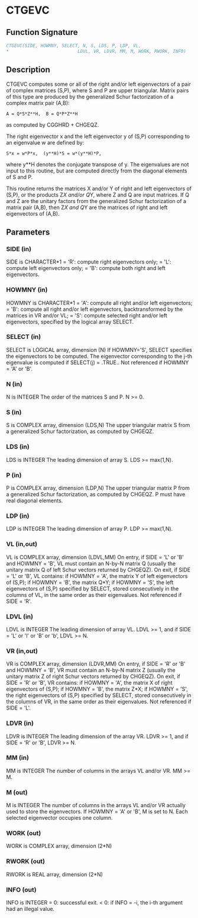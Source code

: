 # CTGEVC

## Function Signature

```fortran
CTGEVC(SIDE, HOWMNY, SELECT, N, S, LDS, P, LDP, VL,
*                          LDVL, VR, LDVR, MM, M, WORK, RWORK, INFO)
```

## Description


 CTGEVC computes some or all of the right and/or left eigenvectors of
 a pair of complex matrices (S,P), where S and P are upper triangular.
 Matrix pairs of this type are produced by the generalized Schur
 factorization of a complex matrix pair (A,B):

    A = Q*S*Z**H,  B = Q*P*Z**H

 as computed by CGGHRD + CHGEQZ.

 The right eigenvector x and the left eigenvector y of (S,P)
 corresponding to an eigenvalue w are defined by:

    S*x = w*P*x,  (y**H)*S = w*(y**H)*P,

 where y**H denotes the conjugate transpose of y.
 The eigenvalues are not input to this routine, but are computed
 directly from the diagonal elements of S and P.

 This routine returns the matrices X and/or Y of right and left
 eigenvectors of (S,P), or the products Z*X and/or Q*Y,
 where Z and Q are input matrices.
 If Q and Z are the unitary factors from the generalized Schur
 factorization of a matrix pair (A,B), then Z*X and Q*Y
 are the matrices of right and left eigenvectors of (A,B).

## Parameters

### SIDE (in)

SIDE is CHARACTER*1 = 'R': compute right eigenvectors only; = 'L': compute left eigenvectors only; = 'B': compute both right and left eigenvectors.

### HOWMNY (in)

HOWMNY is CHARACTER*1 = 'A': compute all right and/or left eigenvectors; = 'B': compute all right and/or left eigenvectors, backtransformed by the matrices in VR and/or VL; = 'S': compute selected right and/or left eigenvectors, specified by the logical array SELECT.

### SELECT (in)

SELECT is LOGICAL array, dimension (N) If HOWMNY='S', SELECT specifies the eigenvectors to be computed. The eigenvector corresponding to the j-th eigenvalue is computed if SELECT(j) = .TRUE.. Not referenced if HOWMNY = 'A' or 'B'.

### N (in)

N is INTEGER The order of the matrices S and P. N >= 0.

### S (in)

S is COMPLEX array, dimension (LDS,N) The upper triangular matrix S from a generalized Schur factorization, as computed by CHGEQZ.

### LDS (in)

LDS is INTEGER The leading dimension of array S. LDS >= max(1,N).

### P (in)

P is COMPLEX array, dimension (LDP,N) The upper triangular matrix P from a generalized Schur factorization, as computed by CHGEQZ. P must have real diagonal elements.

### LDP (in)

LDP is INTEGER The leading dimension of array P. LDP >= max(1,N).

### VL (in,out)

VL is COMPLEX array, dimension (LDVL,MM) On entry, if SIDE = 'L' or 'B' and HOWMNY = 'B', VL must contain an N-by-N matrix Q (usually the unitary matrix Q of left Schur vectors returned by CHGEQZ). On exit, if SIDE = 'L' or 'B', VL contains: if HOWMNY = 'A', the matrix Y of left eigenvectors of (S,P); if HOWMNY = 'B', the matrix Q*Y; if HOWMNY = 'S', the left eigenvectors of (S,P) specified by SELECT, stored consecutively in the columns of VL, in the same order as their eigenvalues. Not referenced if SIDE = 'R'.

### LDVL (in)

LDVL is INTEGER The leading dimension of array VL. LDVL >= 1, and if SIDE = 'L' or 'l' or 'B' or 'b', LDVL >= N.

### VR (in,out)

VR is COMPLEX array, dimension (LDVR,MM) On entry, if SIDE = 'R' or 'B' and HOWMNY = 'B', VR must contain an N-by-N matrix Z (usually the unitary matrix Z of right Schur vectors returned by CHGEQZ). On exit, if SIDE = 'R' or 'B', VR contains: if HOWMNY = 'A', the matrix X of right eigenvectors of (S,P); if HOWMNY = 'B', the matrix Z*X; if HOWMNY = 'S', the right eigenvectors of (S,P) specified by SELECT, stored consecutively in the columns of VR, in the same order as their eigenvalues. Not referenced if SIDE = 'L'.

### LDVR (in)

LDVR is INTEGER The leading dimension of the array VR. LDVR >= 1, and if SIDE = 'R' or 'B', LDVR >= N.

### MM (in)

MM is INTEGER The number of columns in the arrays VL and/or VR. MM >= M.

### M (out)

M is INTEGER The number of columns in the arrays VL and/or VR actually used to store the eigenvectors. If HOWMNY = 'A' or 'B', M is set to N. Each selected eigenvector occupies one column.

### WORK (out)

WORK is COMPLEX array, dimension (2*N)

### RWORK (out)

RWORK is REAL array, dimension (2*N)

### INFO (out)

INFO is INTEGER = 0: successful exit. < 0: if INFO = -i, the i-th argument had an illegal value.

